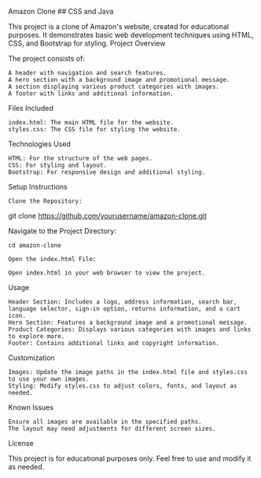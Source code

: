 Amazon Clone ## CSS and Java 

This project is a clone of Amazon's website, created for educational purposes. It demonstrates basic web development techniques using HTML, CSS, and Bootstrap for styling.
Project Overview

The project consists of:

    A header with navigation and search features.
    A hero section with a background image and promotional message.
    A section displaying various product categories with images.
    A footer with links and additional information.

Files Included

    index.html: The main HTML file for the website.
    styles.css: The CSS file for styling the website.

Technologies Used

    HTML: For the structure of the web pages.
    CSS: For styling and layout.
    Bootstrap: For responsive design and additional styling.

Setup Instructions

    Clone the Repository:

git clone https://github.com/yourusername/amazon-clone.git

Navigate to the Project Directory:

    cd amazon-clone

    Open the index.html File:

    Open index.html in your web browser to view the project.

Usage

    Header Section: Includes a logo, address information, search bar, language selector, sign-in option, returns information, and a cart icon.
    Hero Section: Features a background image and a promotional message.
    Product Categories: Displays various categories with images and links to explore more.
    Footer: Contains additional links and copyright information.

Customization

    Images: Update the image paths in the index.html file and styles.css to use your own images.
    Styling: Modify styles.css to adjust colors, fonts, and layout as needed.

Known Issues

    Ensure all images are available in the specified paths.
    The layout may need adjustments for different screen sizes.

License

This project is for educational purposes only. Feel free to use and modify it as needed.
